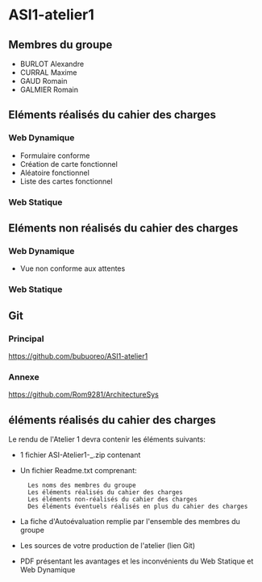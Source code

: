 # ASI1-atelier1

## Membres du groupe
 - BURLOT Alexandre
 - CURRAL Maxime
 - GAUD Romain
 - GALMIER Romain

## Eléments réalisés du cahier des charges

### Web Dynamique

- Formulaire conforme
- Création de carte fonctionnel
- Aléatoire fonctionnel
- Liste des cartes fonctionnel

### Web Statique

## Eléments non réalisés du cahier des charges

### Web Dynamique

- Vue non conforme aux attentes

### Web Statique


## Git

### Principal
https://github.com/bubuoreo/ASI1-atelier1

### Annexe
https://github.com/Rom9281/ArchitectureSys

## éléments réalisés du cahier des charges

Le rendu de l'Atelier 1 devra contenir les éléments suivants:

- 1 fichier ASI-Atelier1-<nom1>_<nom2>_<nom3>_<nom4>.zip contenant

- Un fichier Readme.txt comprenant:

        Les noms des membres du groupe
        Les éléments réalisés du cahier des charges
        Les éléments non-réalisés du cahier des charges
        Des éléments éventuels réalisés en plus du cahier des charges

- La fiche d'Autoévaluation remplie par l'ensemble des membres du groupe

- Les sources de votre production de l'atelier (lien Git)

- PDF présentant les avantages et les inconvénients du Web Statique et Web Dynamique


